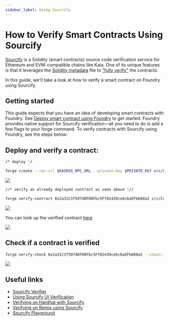```yaml
---
sidebar_label: Using Sourcify
---
```


# How to Verify Smart Contracts Using Sourcify

[Sourcify](sourcify.dev) is a Solidity (smart contracts) source code verification service for Ethereum and EVM-compatible chains like Kaia. One of its unique features is that it leverages the [Solidity metadata](https://docs.sourcify.dev/docs/metadata/) file to ["fully verify"](https://docs.sourcify.dev/docs/full-vs-partial-match/) the contracts.

In this guide, we'll take a look at how to verify a smart contract on Foundry using Sourcify. 

## Getting started

This guide expects that you have an idea of developing smart contracts with Foundry. See [Deploy smart contract using Foundry](../deploy/foundry.md) to get started. Foundry provides native support for Sourcify verification—all you need to do is add a few flags to your forge command. To verify contracts with Sourcify using Foundry, see the steps below:

## Deploy and verify a contract:

```bash
/* deploy */

forge create --rpc-url $KAIROS_RPC_URL --private-key $PRIVATE_KEY src/Counter.sol:Counter --broadcast 
```

![](/img/build/smart-contracts/verify/sourcify-deploy.png)

```bash
//* verify an already deployed contract as seen above *//

forge verify-contract 0x2a31C3f597d8FD0Fbc5Ff02439ce6c6aEFb680a2 src/Counter.sol:Counter --chain-id 1001 --verifier sourcify  --verifier-url https://sourcify.dev/server/ 
```

![](/img/build/smart-contracts/verify/sourcify-verify.png)

You can look up the verified contract [here](https://sourcify.dev/#/lookup/0x2a31C3f597d8FD0Fbc5Ff02439ce6c6aEFb680a2)

![](/img/build/smart-contracts/verify/sourcify-lookup-verify.png)

## Check if a contract is verified

```bash
forge verify-check 0x2a31C3f597d8FD0Fbc5Ff02439ce6c6aEFb680a2 --chain-id 1001 --verifier sourcify
```

![](/img/build/smart-contracts/verify/sourcify-verify.png)

## Useful links

- [Sourcify Verifier](https://sourcify.dev/#/verifier)
- [Using Sourcify UI Verification](https://docs.sourcify.dev/docs/how-to-verify/#using-the-ui-legacy)
- [Verifying on Hardhat with Sourcify](https://docs.sourcify.dev/docs/how-to-verify/#hardhat)
- [Verifying on Remix using Sourcify](https://docs.sourcify.dev/docs/how-to-verify/#remix-plugin)
- [Sourcify Playground](https://playground.sourcify.dev/)
